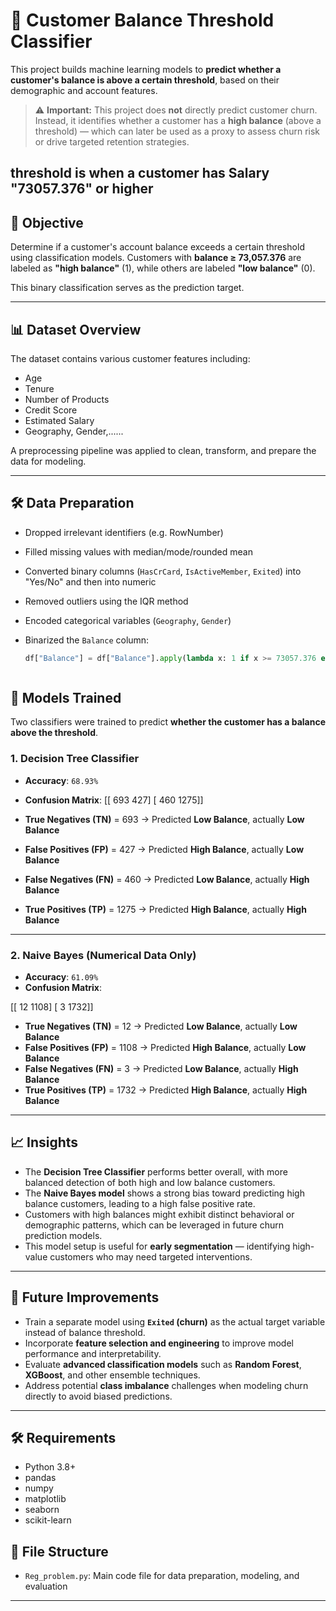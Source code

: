 # 💼 Customer Balance Threshold Classifier

This project builds machine learning models to **predict whether a customer's balance is above a certain threshold**, based on their demographic and account features.

> ⚠️ **Important:** This project does **not** directly predict customer churn. Instead, it identifies whether a customer has a **high balance** (above a threshold) — which can later be used as a proxy to assess churn risk or drive targeted retention strategies.

threshold is when a customer has Salary  "73057.376" or higher
---

## 🎯 Objective

Determine if a customer's account balance exceeds a certain threshold using classification models. Customers with **balance ≥ 73,057.376** are labeled as **"high balance"** (1), while others are labeled **"low balance"** (0).

This binary classification serves as the prediction target.

---

## 📊 Dataset Overview

The dataset contains various customer features including:

- Age
- Tenure
- Number of Products
- Credit Score
- Estimated Salary
- Geography, Gender,......

A preprocessing pipeline was applied to clean, transform, and prepare the data for modeling.

---

## 🛠️ Data Preparation

- Dropped irrelevant identifiers (e.g. RowNumber)
- Filled missing values with median/mode/rounded mean
- Converted binary columns (`HasCrCard`, `IsActiveMember`, `Exited`) into "Yes/No" and then into numeric
- Removed outliers using the IQR method
- Encoded categorical variables (`Geography`, `Gender`)
- Binarized the `Balance` column:
  
  ```python
  df["Balance"] = df["Balance"].apply(lambda x: 1 if x >= 73057.376 else 0)



 ## 🧠 Models Trained

Two classifiers were trained to predict **whether the customer has a balance above the threshold**.

### 1. Decision Tree Classifier

- **Accuracy**: `68.93%`
- **Confusion Matrix**:
 [[ 693  427]
 [ 460 1275]]

- **True Negatives (TN)** = 693 → Predicted **Low Balance**, actually **Low Balance**
- **False Positives (FP)** = 427 → Predicted **High Balance**, actually **Low Balance**
- **False Negatives (FN)** = 460 → Predicted **Low Balance**, actually **High Balance**
- **True Positives (TP)** = 1275 → Predicted **High Balance**, actually **High Balance**

---

### 2. Naive Bayes (Numerical Data Only)

- **Accuracy**: `61.09%`
- **Confusion Matrix**:

 [[  12 1108]
 [   3 1732]]

- **True Negatives (TN)** = 12 → Predicted **Low Balance**, actually **Low Balance**
- **False Positives (FP)** = 1108 → Predicted **High Balance**, actually **Low Balance**
- **False Negatives (FN)** = 3 → Predicted **Low Balance**, actually **High Balance**
- **True Positives (TP)** = 1732 → Predicted **High Balance**, actually **High Balance**

---



## 📈 Insights

- The **Decision Tree Classifier** performs better overall, with more balanced detection of both high and low balance customers.
- The **Naive Bayes model** shows a strong bias toward predicting high balance customers, leading to a high false positive rate.
- Customers with high balances might exhibit distinct behavioral or demographic patterns, which can be leveraged in future churn prediction models.
- This model setup is useful for **early segmentation** — identifying high-value customers who may need targeted interventions.

---
## 🚀 Future Improvements

- Train a separate model using **`Exited` (churn)** as the actual target variable instead of balance threshold.
- Incorporate **feature selection and engineering** to improve model performance and interpretability.
- Evaluate **advanced classification models** such as **Random Forest**, **XGBoost**, and other ensemble techniques.
- Address potential **class imbalance** challenges when modeling churn directly to avoid biased predictions.

---

## 🛠️ Requirements

- Python 3.8+
- pandas
- numpy
- matplotlib
- seaborn
- scikit-learn

## 📂 File Structure

- `Reg_problem.py`: Main code file for data preparation, modeling, and evaluation



---
